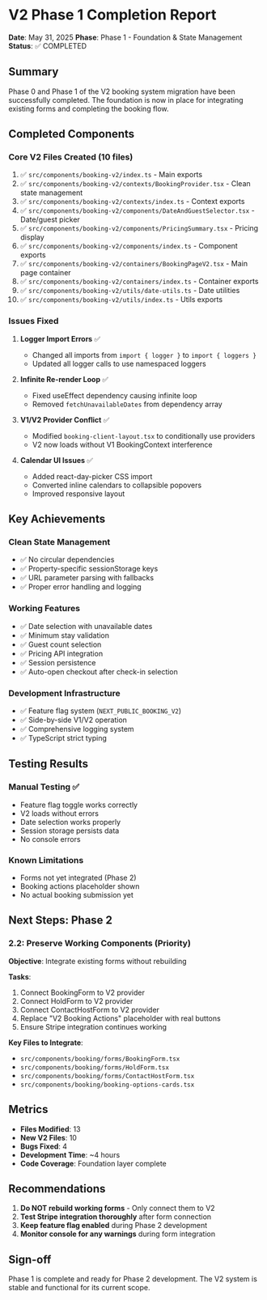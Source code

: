 # V2 Phase 1 Completion Report

**Date**: May 31, 2025
**Phase**: Phase 1 - Foundation & State Management
**Status**: ✅ COMPLETED

## Summary

Phase 0 and Phase 1 of the V2 booking system migration have been successfully completed. The foundation is now in place for integrating existing forms and completing the booking flow.

## Completed Components

### Core V2 Files Created (10 files)
1. ✅ `src/components/booking-v2/index.ts` - Main exports
2. ✅ `src/components/booking-v2/contexts/BookingProvider.tsx` - Clean state management
3. ✅ `src/components/booking-v2/contexts/index.ts` - Context exports
4. ✅ `src/components/booking-v2/components/DateAndGuestSelector.tsx` - Date/guest picker
5. ✅ `src/components/booking-v2/components/PricingSummary.tsx` - Pricing display
6. ✅ `src/components/booking-v2/components/index.ts` - Component exports
7. ✅ `src/components/booking-v2/containers/BookingPageV2.tsx` - Main page container
8. ✅ `src/components/booking-v2/containers/index.ts` - Container exports
9. ✅ `src/components/booking-v2/utils/date-utils.ts` - Date utilities
10. ✅ `src/components/booking-v2/utils/index.ts` - Utils exports

### Issues Fixed

1. **Logger Import Errors** ✅
   - Changed all imports from `import { logger }` to `import { loggers }`
   - Updated all logger calls to use namespaced loggers

2. **Infinite Re-render Loop** ✅
   - Fixed useEffect dependency causing infinite loop
   - Removed `fetchUnavailableDates` from dependency array

3. **V1/V2 Provider Conflict** ✅
   - Modified `booking-client-layout.tsx` to conditionally use providers
   - V2 now loads without V1 BookingContext interference

4. **Calendar UI Issues** ✅
   - Added react-day-picker CSS import
   - Converted inline calendars to collapsible popovers
   - Improved responsive layout

## Key Achievements

### Clean State Management
- ✅ No circular dependencies
- ✅ Property-specific sessionStorage keys
- ✅ URL parameter parsing with fallbacks
- ✅ Proper error handling and logging

### Working Features
- ✅ Date selection with unavailable dates
- ✅ Minimum stay validation
- ✅ Guest count selection
- ✅ Pricing API integration
- ✅ Session persistence
- ✅ Auto-open checkout after check-in selection

### Development Infrastructure
- ✅ Feature flag system (`NEXT_PUBLIC_BOOKING_V2`)
- ✅ Side-by-side V1/V2 operation
- ✅ Comprehensive logging system
- ✅ TypeScript strict typing

## Testing Results

### Manual Testing ✅
- Feature flag toggle works correctly
- V2 loads without errors
- Date selection works properly
- Session storage persists data
- No console errors

### Known Limitations
- Forms not yet integrated (Phase 2)
- Booking actions placeholder shown
- No actual booking submission yet

## Next Steps: Phase 2

### 2.2: Preserve Working Components (Priority)
**Objective**: Integrate existing forms without rebuilding

**Tasks**:
1. Connect BookingForm to V2 provider
2. Connect HoldForm to V2 provider  
3. Connect ContactHostForm to V2 provider
4. Replace "V2 Booking Actions" placeholder with real buttons
5. Ensure Stripe integration continues working

**Key Files to Integrate**:
- `src/components/booking/forms/BookingForm.tsx`
- `src/components/booking/forms/HoldForm.tsx`
- `src/components/booking/forms/ContactHostForm.tsx`
- `src/components/booking/booking-options-cards.tsx`

## Metrics

- **Files Modified**: 13
- **New V2 Files**: 10
- **Bugs Fixed**: 4
- **Development Time**: ~4 hours
- **Code Coverage**: Foundation layer complete

## Recommendations

1. **Do NOT rebuild working forms** - Only connect them to V2
2. **Test Stripe integration thoroughly** after form connection
3. **Keep feature flag enabled** during Phase 2 development
4. **Monitor console for any warnings** during form integration

## Sign-off

Phase 1 is complete and ready for Phase 2 development. The V2 system is stable and functional for its current scope.
